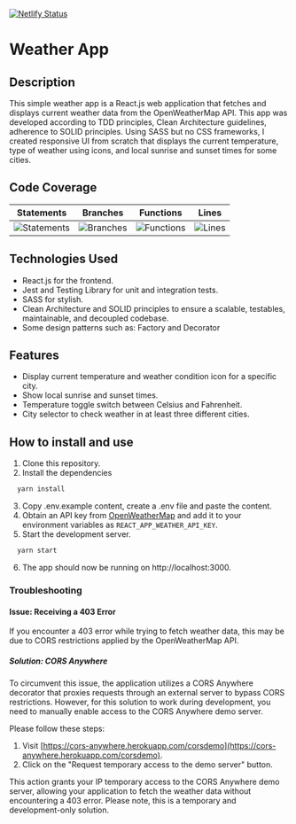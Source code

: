 [![Netlify Status](https://api.netlify.com/api/v1/badges/86fde45c-7939-4f6e-810d-6da64794b2f7/deploy-status)](https://app.netlify.com/sites/weatherleadzai/deploys)
# Weather App


## Description

  This simple weather app is a React.js web application that fetches and displays current weather data from the OpenWeatherMap API. This app was developed according to TDD principles, Clean Architecture guidelines, adherence to SOLID principles. Using SASS but no CSS frameworks, I created responsive UI from scratch that displays the current temperature, type of weather using icons, and local sunrise and sunset times for some cities.

## Code Coverage

| Statements                  | Branches                | Functions                 | Lines             |
| --------------------------- | ----------------------- | ------------------------- | ----------------- |
| ![Statements](https://img.shields.io/badge/statements-95.48%25-brightgreen.svg?style=flat) | ![Branches](https://img.shields.io/badge/branches-97.82%25-brightgreen.svg?style=flat) | ![Functions](https://img.shields.io/badge/functions-97.5%25-brightgreen.svg?style=flat) | ![Lines](https://img.shields.io/badge/lines-95.2%25-brightgreen.svg?style=flat) |

## Technologies Used
  - React.js for the frontend.
  - Jest and Testing Library for unit and integration tests.
  - SASS for stylish.
  - Clean Architecture and SOLID principles to ensure a scalable, testables, maintainable, and decoupled codebase.
  - Some design patterns such as: Factory and Decorator

## Features
  - Display current temperature and weather condition icon for a specific city.
  - Show local sunrise and sunset times.
  - Temperature toggle switch between Celsius and Fahrenheit.
  - City selector to check weather in at least three different cities.

## How to install and use

  1. Clone this repository.
  2. Install the dependencies
  ```bash
    yarn install
  ```
  3. Copy .env.example content, create a .env file and paste the content.
  4. Obtain an API key from [OpenWeatherMap](https://openweathermap.org/api) and add it to your environment variables as `REACT_APP_WEATHER_API_KEY`.
  5. Start the development server.
  ```bash
    yarn start
  ```
  6. The app should now be running on http://localhost:3000.

  ### Troubleshooting

  #### Issue: Receiving a 403 Error

  If you encounter a 403 error while trying to fetch weather data, this may be due to CORS restrictions applied by the OpenWeatherMap API.

  ##### Solution: CORS Anywhere
  To circumvent this issue, the application utilizes a CORS Anywhere decorator that proxies requests through an external server to bypass CORS restrictions. However, for this solution to work during development, you need to manually enable access to the CORS Anywhere demo server.

  Please follow these steps:
  1. Visit [https://cors-anywhere.herokuapp.com/corsdemo](https://cors-anywhere.herokuapp.com/corsdemo).
  2. Click on the "Request temporary access to the demo server" button.

  This action grants your IP temporary access to the CORS Anywhere demo server, allowing your application to fetch the weather data without encountering a 403 error. Please note, this is a temporary and development-only solution.
